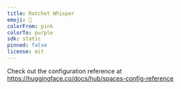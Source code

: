 ```yaml
---
title: Ratchet Whisper
emoji: 🐨
colorFrom: pink
colorTo: purple
sdk: static
pinned: false
license: mit
---
```


Check out the configuration reference at https://huggingface.co/docs/hub/spaces-config-reference
